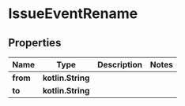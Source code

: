 
# IssueEventRename

## Properties
Name | Type | Description | Notes
------------ | ------------- | ------------- | -------------
**from** | **kotlin.String** |  | 
**to** | **kotlin.String** |  | 



